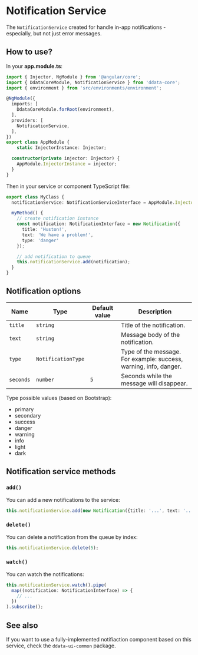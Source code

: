# Notification Service

The `NotificationService` created for handle in-app notifications - especially, but not just error messages.

## How to use?

In your **app.module.ts**:

```typescript
import { Injector, NgModule } from '@angular/core';
import { DdataCoreModule, NotificationService } from 'ddata-core';
import { environment } from 'src/environments/environment';

@NgModule({
  imports: [
    DdataCoreModule.forRoot(environment),
  ],
  providers: [
    NotificationService,
  ],
})
export class AppModule {
    static InjectorInstance: Injector;

  constructor(private injector: Injector) {
    AppModule.InjectorInstance = injector;
  }
}
```

Then in your service or component TypeScript file:
```typescript
export class MyClass {
  notificationService: NotificationServiceInterface = AppModule.InjectorInstance.get(NotificationService);

  myMethod() {
    // create notification instance
    const notification: NotificationInterface = new Notification({
      title: 'Huston!',
      text: 'We have a problem!',
      type: 'danger'
    });

    // add notification to queue
    this.notificationService.add(notification);
  }
}
```

## Notification options

| Name | Type | Default value | Description |
|------|------|---------------|---|
| `title` | `string` | | Title of the notification. |
| `text`  | `string` | | Message body of the notification. |
| `type`  | `NotificationType` | | Type of the message. For example: success, warning, info, danger. |
| `seconds` | `number` | `5` | Seconds while the message will disappear. |

Type possible values (based on Bootstrap):

- primary
- secondary
- success
- danger
- warning
- info
- light
- dark

## Notification service methods

### `add()`

You can add a new notifications to the service:

```typescript
this.notificationService.add(new Notification({title: '...', text: '...', type: 'danger'}));
```

### `delete()`

You can delete a notification from the queue by index:

```typescript
this.notificationService.delete(5);
```

### `watch()`

You can watch the notifications:

```typescript
this.notificationService.watch().pipe(
  map((notification: NotificationInterface) => {
    // ...
  })
).subscribe();
```

## See also

If you want to use a fully-implemented notifiaction component based on this service, check the `ddata-ui-common` package.
